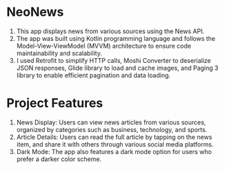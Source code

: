 # NeoNews
1. This app displays news from various sources using the News API. 
2. The app was built using Kotlin programming language and follows the Model-View-ViewModel (MVVM) architecture to ensure code maintainability and scalability. 
3. I used Retrofit to simplify HTTP calls, Moshi Converter to deserialize JSON responses, Glide library to load and cache images, and Paging 3 library to enable efficient pagination and data loading.

# Project Features
1. News Display: Users can view news articles from various sources, organized by categories such as business, technology, and sports.
2. Article Details: Users can read the full article by tapping on the news item, and share it with others through various social media platforms.
3. Dark Mode: The app also features a dark mode option for users who prefer a darker color scheme.
